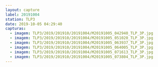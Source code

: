 ```yaml
---
layout: capture
label: 20191004
station: TLP3
date: 2019-10-05 04:29:40
capturas:
  - imagem: TLP3/2019/201910/20191004/M20191005_042940_TLP_3P.jpg
  - imagem: TLP3/2019/201910/20191004/M20191005_051020_TLP_3P.jpg
  - imagem: TLP3/2019/201910/20191004/M20191005_063937_TLP_3P.jpg
  - imagem: TLP3/2019/201910/20191004/M20191005_064005_TLP_3P.jpg
  - imagem: TLP3/2019/201910/20191004/M20191005_071613_TLP_3P.jpg
  - imagem: TLP3/2019/201910/20191004/M20191005_073804_TLP_3P.jpg
---
```

